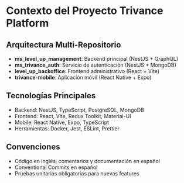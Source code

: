 # Contexto del Proyecto Trivance Platform

## Arquitectura Multi-Repositorio
- **ms_level_up_management**: Backend principal (NestJS + GraphQL)
- **ms_trivance_auth**: Servicio de autenticación (NestJS + MongoDB)
- **level_up_backoffice**: Frontend administrativo (React + Vite)
- **trivance-mobile**: Aplicación móvil (React Native + Expo)

## Tecnologías Principales
- Backend: NestJS, TypeScript, PostgreSQL, MongoDB
- Frontend: React, Vite, Redux Toolkit, Material-UI
- Mobile: React Native, Expo, TypeScript
- Herramientas: Docker, Jest, ESLint, Prettier

## Convenciones
- Código en inglés, comentarios y documentación en español
- Conventional Commits en español
- Pruebas unitarias obligatorias para nuevas features

